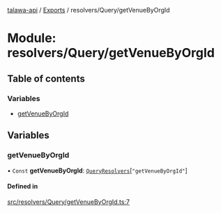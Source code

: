 [talawa-api](../README.md) / [Exports](../modules.md) / resolvers/Query/getVenueByOrgId

# Module: resolvers/Query/getVenueByOrgId

## Table of contents

### Variables

- [getVenueByOrgId](resolvers_Query_getVenueByOrgId.md#getvenuebyorgid)

## Variables

### getVenueByOrgId

• `Const` **getVenueByOrgId**: [`QueryResolvers`](types_generatedGraphQLTypes.md#queryresolvers)[``"getVenueByOrgId"``]

#### Defined in

[src/resolvers/Query/getVenueByOrgId.ts:7](https://github.com/PalisadoesFoundation/talawa-api/blob/65069df/src/resolvers/Query/getVenueByOrgId.ts#L7)
